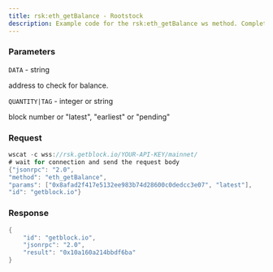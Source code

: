 ```yaml
---
title: rsk:eth_getBalance - Rootstock
description: Example code for the rsk:eth_getBalance ws method. Сomplete guide on how to use rsk:eth_getBalance ws in GetBlock.io Web3 documentation.
---
```


### Parameters


`DATA` - string

address to check for balance.

`QUANTITY|TAG` - integer or string

block number or "latest", "earliest" or "pending"

### Request

``` java
wscat -c wss://rsk.getblock.io/YOUR-API-KEY/mainnet/ 
# wait for connection and send the request body 
{"jsonrpc": "2.0",
"method": "eth_getBalance",
"params": ["0x8afad2f417e5132ee983b74d28600c0dedcc3e07", "latest"],
"id": "getblock.io"}
```

###  Response

``` java
{
    "id": "getblock.io",
    "jsonrpc": "2.0",
    "result": "0x10a160a214bbdf6ba"
}
```

